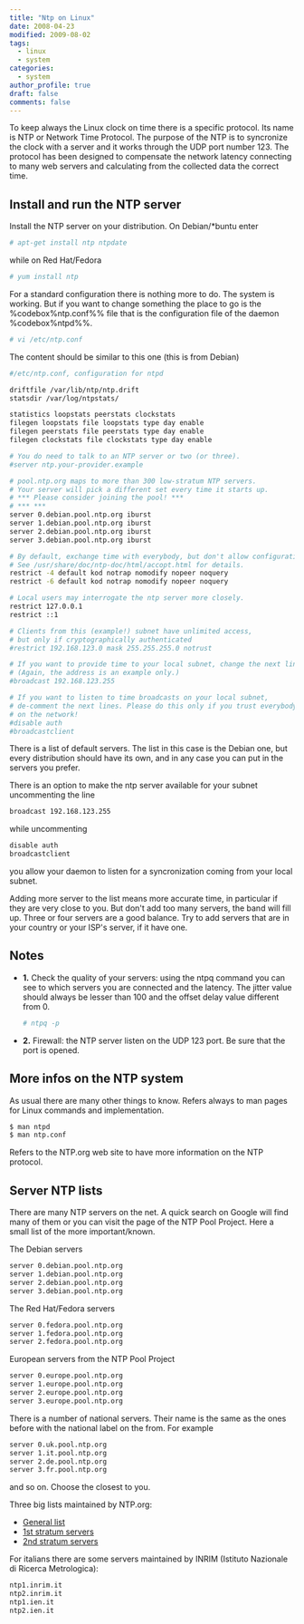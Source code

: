 ```yaml
---
title: "Ntp on Linux"
date: 2008-04-23
modified: 2009-08-02
tags:
  - linux
  - system
categories:
  - system
author_profile: true
draft: false
comments: false
---
```


To keep always the Linux clock on time there is a specific protocol. Its name is NTP or Network Time Protocol. The purpose of the NTP is to syncronize the clock with a server and it works through the UDP port number 123. The protocol has been designed to compensate the network latency connecting to many web servers and calculating from the collected data the correct time.

## Install and run the NTP server

Install the NTP server on your distribution. On Debian/*buntu enter

```bash
# apt-get install ntp ntpdate
```

while on Red Hat/Fedora

```bash
# yum install ntp
```

For a standard configuration there is nothing more to do. The system is working. But if you want to change something the place to go is the %codebox%ntp.conf%% file that is the configuration file of the daemon %codebox%ntpd%%.

```bash
# vi /etc/ntp.conf
```

The content should be similar to this one (this is from Debian)

```bash
#/etc/ntp.conf, configuration for ntpd

driftfile /var/lib/ntp/ntp.drift
statsdir /var/log/ntpstats/

statistics loopstats peerstats clockstats
filegen loopstats file loopstats type day enable
filegen peerstats file peerstats type day enable
filegen clockstats file clockstats type day enable

# You do need to talk to an NTP server or two (or three).
#server ntp.your-provider.example

# pool.ntp.org maps to more than 300 low-stratum NTP servers.
# Your server will pick a different set every time it starts up.
# *** Please consider joining the pool! ***
# *** ***
server 0.debian.pool.ntp.org iburst
server 1.debian.pool.ntp.org iburst
server 2.debian.pool.ntp.org iburst
server 3.debian.pool.ntp.org iburst

# By default, exchange time with everybody, but don't allow configuration.
# See /usr/share/doc/ntp-doc/html/accopt.html for details.
restrict -4 default kod notrap nomodify nopeer noquery
restrict -6 default kod notrap nomodify nopeer noquery

# Local users may interrogate the ntp server more closely.
restrict 127.0.0.1
restrict ::1

# Clients from this (example!) subnet have unlimited access,
# but only if cryptographically authenticated
#restrict 192.168.123.0 mask 255.255.255.0 notrust

# If you want to provide time to your local subnet, change the next line.
# (Again, the address is an example only.)
#broadcast 192.168.123.255

# If you want to listen to time broadcasts on your local subnet,
# de-comment the next lines. Please do this only if you trust everybody
# on the network!
#disable auth
#broadcastclient
```

There is a list of default servers. The list in this case is the Debian one, but every distribution should have its own, and in any case you can put in the servers you prefer.

There is an option to make the ntp server available for your subnet uncommenting the line

```bash
broadcast 192.168.123.255
```

while uncommenting

```bash
disable auth
broadcastclient
```

you allow your daemon to listen for a syncronization coming from your local subnet.

Adding more server to the list means more accurate time, in particular if they are very close to you. But don't add too many servers, the band will fill up. Three or four servers are a good balance. Try to add servers that are in your country or your ISP's server, if it have one.

## Notes

* **1.** Check the quality of your servers: using the ntpq command you can see to which servers you are connected and the latency. The jitter value should always be lesser than 100 and the offset delay value different from 0.

   ```bash
   # ntpq -p
   ```

* **2.** Firewall: the NTP server listen on the UDP 123 port. Be sure that the port is opened.

## More infos on the NTP system

As usual there are many other things to know. Refers always to man pages for Linux commands and implementation.

```bash
$ man ntpd
$ man ntp.conf
```

Refers to the NTP.org web site to have more information on the NTP protocol.

## Server NTP lists

There are many NTP servers on the net. A quick search on Google will find many of them or you can visit the page of the NTP Pool Project. Here a small list of the more important/known.

The Debian servers

```bash
server 0.debian.pool.ntp.org
server 1.debian.pool.ntp.org
server 2.debian.pool.ntp.org
server 3.debian.pool.ntp.org
```

The Red Hat/Fedora servers

```bash
server 0.fedora.pool.ntp.org
server 1.fedora.pool.ntp.org
server 2.fedora.pool.ntp.org
```

European servers from the NTP Pool Project

```bash
server 0.europe.pool.ntp.org
server 1.europe.pool.ntp.org
server 2.europe.pool.ntp.org
server 3.europe.pool.ntp.org
```

There is a number of national servers. Their name is the same as the ones before with the national label on the from. For example

```bash
server 0.uk.pool.ntp.org
server 1.it.pool.ntp.org
server 2.de.pool.ntp.org
server 3.fr.pool.ntp.org
```

and so on. Choose the closest to you.

Three big lists maintained by NTP.org:

* [General list](http://support.ntp.org/bin/view/Servers/NTPPoolServers)
* [1st stratum servers](http://support.ntp.org/bin/view/Servers/StratumOneTimeServers)
* [2nd stratum servers](http://support.ntp.org/bin/view/Servers/StratumTwoTimeServers)

For italians there are some servers maintained by INRIM (Istituto Nazionale di Ricerca Metrologica):

```bash
ntp1.inrim.it
ntp2.inrim.it
ntp1.ien.it
ntp2.ien.it
```
